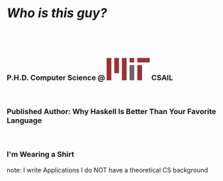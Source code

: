 # <em>Who is this guy?</em>
<br>
<h3 class="fragment highlight-red">P.H.D. Computer Science @ <img src="./img/mit.png" height="50" style="margin-bottom: 0; margin-top: 25px" /> CSAIL</h3><br>

<h3 class="fragment highlight-red">Published Author: Why Haskell Is Better Than Your Favorite Language</h3><br>

<h3>I'm Wearing a Shirt</h3>


note:
    I write Applications
    I do NOT have a theoretical CS background
